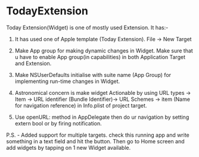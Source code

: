 # TodayExtension

Today Extension(Widget) is one of mostly used Extension. It has:-

1. It has used one of Apple template (Today Extension).  File -> New Target  

2. Make App group for making dynamic changes in Widget. Make sure that u have to enable App group(in capabilities) in both Application Target and Extension.

3. Make NSUserDefaults initialise with suite name (App Group) for implementing run-time changes in Widget.

4. Astronomical concern is make widget Actionable by using URL types -> Item -> URL identifier (Bundle Identifier)-> URL Schemes -> item (Name for navigation reference) in Info.plist of project target. 

5. Use openURL: method in AppDelegate then do ur navigation by setting extern bool or by firing notification.

P.S. - Added support for multiple targets. check this running app and write something in a text field and hit the button. Then go to Home screen and add widgets by tapping on 1 new Widget available.
